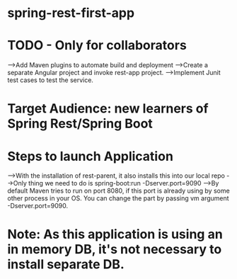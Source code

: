 # spring-rest-first-app

# TODO - Only for collaborators

-->Add Maven plugins to automate build and deployment
-->Create a separate Angular project and invoke rest-app project.
-->Implement Junit test cases to test the service.

# Target Audience: new learners of Spring Rest/Spring Boot

# Steps to launch Application

-->With the installation of rest-parent, it also installs this into our local repo
-->Only thing we need to do is spring-boot:run -Dserver.port=9090
-->By default Maven tries to run on port 8080, if this port is already using by some other process in your OS. You can change the part by passing vm argument -Dserver.port=9090.


# Note: As this application is using an in memory DB, it's not necessary to install separate DB.

